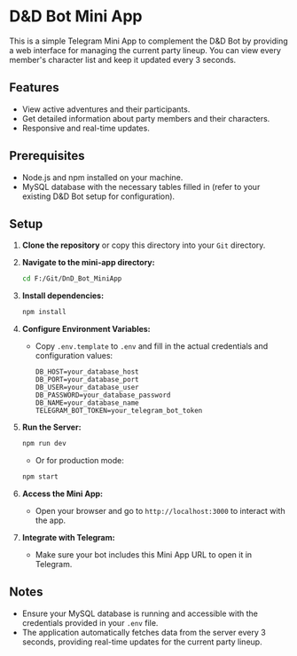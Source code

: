 # D&D Bot Mini App

This is a simple Telegram Mini App to complement the D&D Bot by providing a web interface for managing the current party lineup. You can view every member's character list and keep it updated every 3 seconds.

## Features

- View active adventures and their participants.
- Get detailed information about party members and their characters.
- Responsive and real-time updates.

## Prerequisites

- Node.js and npm installed on your machine.
- MySQL database with the necessary tables filled in (refer to your existing D&D Bot setup for configuration).

## Setup

1. **Clone the repository** or copy this directory into your `Git` directory.

2. **Navigate to the mini-app directory:**
   ```bash
   cd F:/Git/DnD_Bot_MiniApp
   ```

3. **Install dependencies:**
   ```bash
   npm install
   ```

4. **Configure Environment Variables:**
   - Copy `.env.template` to `.env` and fill in the actual credentials and configuration values:
     ```
     DB_HOST=your_database_host
     DB_PORT=your_database_port
     DB_USER=your_database_user
     DB_PASSWORD=your_database_password
     DB_NAME=your_database_name
     TELEGRAM_BOT_TOKEN=your_telegram_bot_token
     ```

5. **Run the Server:**
   ```bash
   npm run dev
   ```
   - Or for production mode:
   ```bash
   npm start
   ```

6. **Access the Mini App:**
   - Open your browser and go to `http://localhost:3000` to interact with the app.

7. **Integrate with Telegram:**
   - Make sure your bot includes this Mini App URL to open it in Telegram.

## Notes

- Ensure your MySQL database is running and accessible with the credentials provided in your `.env` file.
- The application automatically fetches data from the server every 3 seconds, providing real-time updates for the current party lineup.

